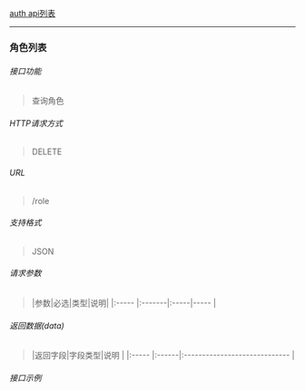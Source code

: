 [auth api列表](./README.md)

---
### 角色列表
###### 接口功能
> 查询角色

###### HTTP请求方式
> DELETE
###### URL
>  /role
###### 支持格式
> JSON


###### 请求参数
> |参数|必选|类型|说明|
|:-----  |:-------|:-----|-----                               |


###### 返回数据(data)
> |返回字段|字段类型|说明                              |
|:-----   |:------|:-----------------------------   |


###### 接口示例

